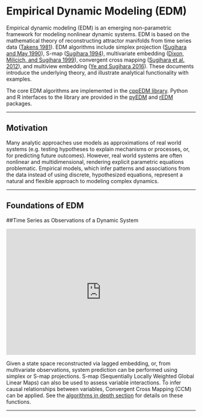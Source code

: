 # Empirical Dynamic Modeling (EDM)

Empirical dynamic modeling (EDM) is an emerging non-parametric framework
for modeling nonlinear dynamic systems. EDM is based on the mathematical
theory of reconstructing attractor manifolds from time series data
([Takens 1981](https://en.wikipedia.org/wiki/Takens%27s_theorem)).
EDM algorithms include simplex projection
([Sugihara and May 1990](https://www.nature.com/articles/344734a0)),
S-map
([Sugihara 1994](https://royalsocietypublishing.org/doi/abs/10.1098/rsta.1994.0106)),
multivariate embedding
([Dixon, Milicich, and Sugihara 1999](https://science.sciencemag.org/content/283/5407/1528)),
convergent cross mapping
([Sugihara et al. 2012](https://science.sciencemag.org/content/338/6106/496)),
and multiview embedding
([Ye and Sugihara 2016](https://science.sciencemag.org/content/353/6302/922)).
These documents introduce the underlying theory, and illustrate analytical 
functionality with examples.  

The core EDM algorithms are implemented in the
[cppEDM library](https://github.com/SugiharaLab/cppEDM "cppEDM").
Python and R interfaces to the library are provided in the
[pyEDM](https://github.com/SugiharaLab/pyEDM "pyEDM") and
[rEDM](https://github.com/SugiharaLab/rEDM "rEDM") packages.  

------

## Motivation
Many analytic approaches use models as approximations of real world
systems (e.g. testing hypotheses to explain mechanisms or processes,
or, for predicting future outcomes). However, real world systems are
often nonlinear and multidimensional, rendering explicit parametric
equations problematic. Empirical models, which infer patterns and
associations from the data instead of using discrete, hypothesized
equations, represent a natural and flexible approach to modeling 
complex dynamics.  

------

## Foundations of EDM

##Time Series as Observations of a Dynamic System

<iframe width="100%" height="335"
src="https://www.youtube.com/embed/QQwtrWBwxQg" 
frameborder="0" allow="autoplay; gyroscope; 
picture-in-picture" allowfullscreen></iframe>

Given a state space reconstructed via lagged embedding, or, from
multivariate observations, system prediction can be performed using
simplex or S-map projections. S-map (Sequentially Locally Weighted
Global Linear Maps) can also be used to assess variable interactions.
To infer causal relationships between variables,  Convergent Cross
Mapping (CCM) can be applied.  See the
[algorithms in depth section](./algorithms_in_depth) for details on
these functions.

------
